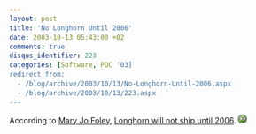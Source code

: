 ```yaml
---
layout: post
title: 'No Longhorn Until 2006'
date: 2003-10-13 05:43:00 +02
comments: true
disqus_identifier: 223
categories: [Software, PDC '03]
redirect_from:
  - /blog/archive/2003/10/13/No-Longhorn-Until-2006.aspx
  - /blog/archive/2003/10/13/223.aspx
---
```


According to [Mary Jo Foley](http://www.microsoft-watch.com/category2/0,4251,747660,00.asp), [Longhorn will not ship until 2006](http://www.microsoft-watch.com/article2/0,4248,1332766,00.asp). ![Unsure](/files/archive/smiley_squeamish.gif)

